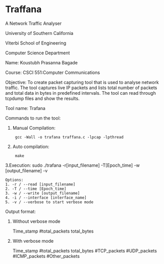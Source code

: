 Traffana
========

A Network Traffic Analyser

University of Southern California

Viterbi School of Engineering

Computer Science Department

Name: Koustubh Prasanna Bagade

Course: CSCI 551:Computer Communications

Objective:
To create packet capturing tool that is used to analyse network traffic.
The tool captures live IP packets and lists total number of packets and total data in bytes in predefined intervals.
The tool can read through tcpdump files and show the results.

Tool name: Trafana

Commands to run the tool:

1. Manual Compilation:

		gcc -Wall -o trafana traffana.c -lpcap -lpthread

2. Auto compilation:

		make
		
3.Execution: 
		sudo ./trafana -r[input_filename] -T[Epoch_time] -w [output_filename] -v
		
	Options:
	1. -r / --read [input_filename]
	2. -T / --time [Epoch_time]
	3. -w / --write [output_filename]
	4. -i / --interface [interface_name]
	5. -v / --verbose to start verbose mode
	
Output format:
1. Without verbose mode

	Time_stamp  #total_packets total_bytes
	
2. With verbose mode

	Time_stamp #total_packets total_bytes #TCP_packets #UDP_packets #ICMP_packets #Other_packets 

